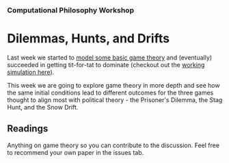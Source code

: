 ### Computational Philosophy Workshop

# Dilemmas, Hunts, and Drifts

Last week we started to [model some basic game theory](https://github.com/davekinkead/spatialised-prisoners-dilemma) and (eventually) succeeded in getting tit-for-tat to dominate (checkout out the [working simulation here](http://dave.kinkead.com.au/spatialised-prisoners-dilemma/)).

This week we are going to explore game theory in more depth and see how the same initial conditions lead to different outcomes for the three games thought to align most with political theory - the Prisoner's Dilemma, the Stag Hunt, and the Snow Drift.


## Readings

Anything on game theory so you can contribute to the discussion.  Feel free to recommend your own paper in the issues tab.
